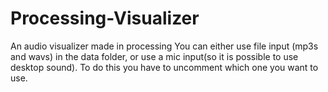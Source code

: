 # Processing-Visualizer
An audio visualizer made in processing
You can either use file input (mp3s and wavs) in the data folder, or use a mic input(so it is possible to use desktop sound).
To do this you have to uncomment which one you want to use.

